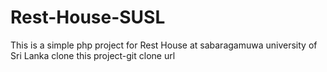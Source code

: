 # Rest-House-SUSL
This is a simple php project for Rest House at sabaragamuwa university of Sri Lanka
clone this project-git clone url
